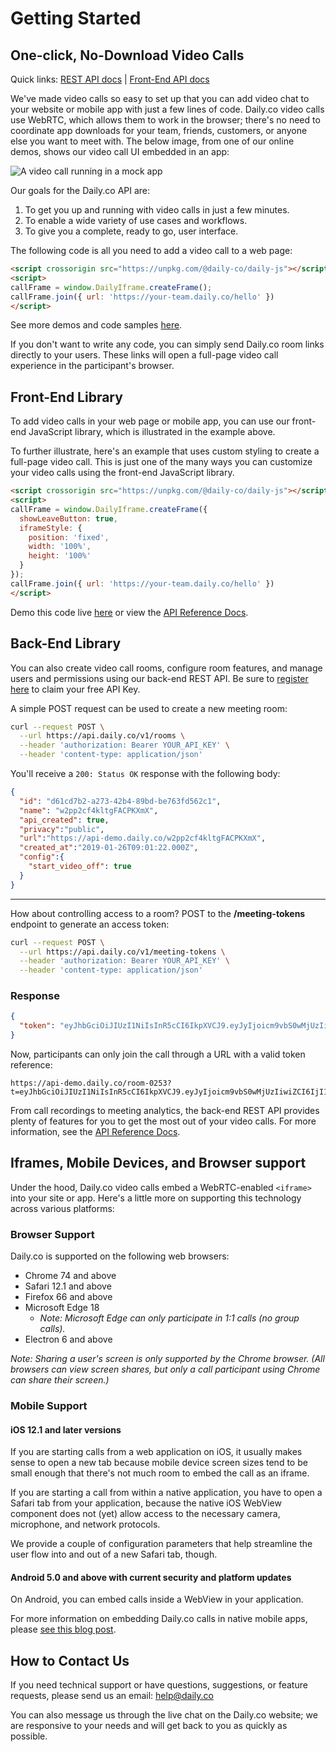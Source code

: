 # Getting Started

## One-click, No-Download Video Calls
Quick links: [REST API docs](https://docs.daily.co/reference) | [Front-End API docs](https://docs.daily.co/reference#using-the-dailyco-front-end-library)

We've made video calls so easy to set up that you can add video chat to your website or mobile app with just a few lines of code. Daily.co video calls use WebRTC, which allows them to work in the browser; there's no need to coordinate app downloads for your team, friends, customers, or anyone else you want to meet with. The below image, from one of our online demos, shows our video call UI embedded in an app:

![A video call running in a mock app](https://files.readme.io/3aa5e0b-Fake_App2x.jpg)

Our goals for the Daily.co API are:
 1. To get you up and running with video calls in just a few minutes.
 2. To enable a wide variety of use cases and workflows.
 3. To give you a complete, ready to go, user interface.

The following code is all you need to add a video call to a web page:

```html
<script crossorigin src="https://unpkg.com/@daily-co/daily-js"></script>
<script>
callFrame = window.DailyIframe.createFrame();
callFrame.join({ url: 'https://your-team.daily.co/hello' })
</script>             
```
See more demos and code samples [here](https://docs.daily.co/docs/demos#section-1-super-simple-demo).

If you don't want to write any code, you can simply send Daily.co room links directly to your users. These links will open a full-page video call experience in the participant's browser.

## Front-End Library
To add video calls in your web page or mobile app, you can use our front-end JavaScript library, which is illustrated in the example above. 

To further illustrate, here's an example that uses custom styling to create a full-page video call. This is just one of the many ways you can customize your video calls using the front-end JavaScript library.
```html
<script crossorigin src="https://unpkg.com/@daily-co/daily-js"></script>
<script>
callFrame = window.DailyIframe.createFrame({
  showLeaveButton: true,
  iframeStyle: {
    position: 'fixed',
    width: '100%',
    height: '100%'
  }
});
callFrame.join({ url: 'https://your-team.daily.co/hello' })
</script>
```
Demo this code live [here](https://docs.daily.co/docs/demos#section-2-standardcustom-ui-demo) or view the [API Reference Docs](https://docs.daily.co/reference).

## Back-End Library

You can also create video call rooms, configure room features, and manage users and permissions using our back-end REST API. Be sure to [register here](https://dashboard.daily.co/) to claim your free API Key.

A simple POST request can be used to create a new meeting room:
```bash
curl --request POST \
  --url https://api.daily.co/v1/rooms \
  --header 'authorization: Bearer YOUR_API_KEY' \
  --header 'content-type: application/json'
```
You'll receive a ```200: Status OK``` response with the following body:
```json
{
  "id": "d61cd7b2-a273-42b4-89bd-be763fd562c1",
  "name": "w2pp2cf4kltgFACPKXmX",
  "api_created": true,
  "privacy":"public",
  "url":"https://api-demo.daily.co/w2pp2cf4kltgFACPKXmX",
  "created_at":"2019-01-26T09:01:22.000Z",
  "config":{
    "start_video_off": true
  }
}
```
---
How about controlling access to a room? POST to the **/meeting-tokens** endpoint to generate an access token:
```bash
curl --request POST \
  --url https://api.daily.co/v1/meeting-tokens \
  --header 'authorization: Bearer YOUR_API_KEY' \
  --header 'content-type: application/json'
```
### Response
```json
{
  "token": "eyJhbGciOiJIUzI1NiIsInR5cCI6IkpXVCJ9.eyJyIjoicm9vbS0wMjUzIiwiZCI6IjI1ZGY1MDU3LWVmMGQtNGQ5Ny1iZGU2LTBjZjI4NzI3NmNiYiIsImlhdCI6MTU0ODcyMjIwN30.LXZtTnksTjWLTNvucr0MCHL6cOaqCa2m3DKk4ugnkSQ"
}
```

Now, participants can only join the call through a URL with a valid token reference:
```
https://api-demo.daily.co/room-0253?t=eyJhbGciOiJIUzI1NiIsInR5cCI6IkpXVCJ9.eyJyIjoicm9vbS0wMjUzIiwiZCI6IjI1ZGY1MDU3LWVmMGQtNGQ5Ny1iZGU2LTBjZjI4NzI3NmNiYiIsImlhdCI6MTU0ODcyMjIwN30.LXZtTnksTjWLTNvucr0MCHL6cOaqCa2m3DKk4ugnkSQ
```

From call recordings to meeting analytics, the back-end REST API provides plenty of features for you to get the most out of your video calls. For more information, see the [API Reference Docs](https://docs.daily.co/reference).

## Iframes, Mobile Devices, and Browser support
Under the hood, Daily.co video calls embed a WebRTC-enabled ```<iframe>``` into your site or app. Here's a little more on supporting this technology across various platforms:

### Browser Support
Daily.co is supported on the following web browsers:

 - Chrome 74 and above
 - Safari 12.1 and above
 - Firefox 66 and above
 - Microsoft Edge 18
   - *Note: Microsoft Edge can only participate in 1:1 calls (no group calls).*
 - Electron 6 and above

*Note: Sharing a user's screen is only supported by the Chrome browser. (All browsers can view screen shares, but only a call participant using Chrome can share their screen.)*

### Mobile Support
#### iOS 12.1 and later versions
If you are starting calls from a web application on iOS, it usually makes sense to open a new tab because mobile device screen sizes tend to be small enough that there's not much room to embed the call as an iframe.

If you are starting a call from within a native application, you have to open a Safari tab from your application, because the native iOS WebView component does not (yet) allow access to the necessary camera, microphone, and network protocols.

We provide a couple of configuration parameters that help streamline the user flow into and out of a new Safari tab, though.

#### Android 5.0 and above with current security and platform updates
On Android, you can embed calls inside a WebView in your application.

For more information on embedding Daily.co calls in native mobile apps, please [see this blog post](https://www.daily.co/blog/mobile-video-chat-for-ios-and-android-app).

## How to Contact Us
If you need technical support or have questions, suggestions, or feature requests, please send us an email: help@daily.co

You can also message us through the live chat on the Daily.co website; we are responsive to your needs and will get back to you as quickly as possible.